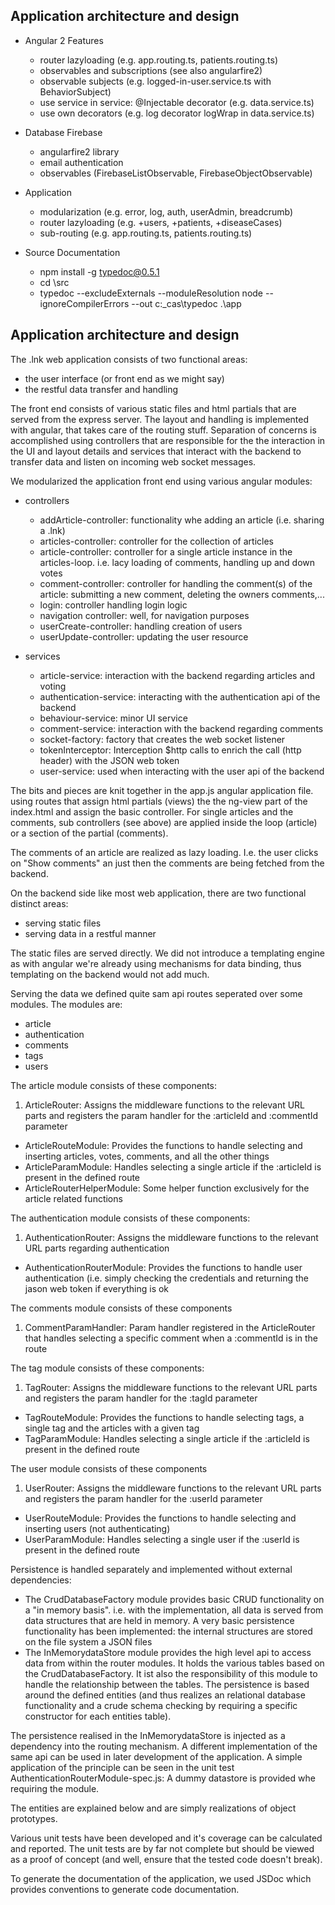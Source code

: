 ## Application architecture and design

* Angular 2 Features
	* router lazyloading (e.g. app.routing.ts, patients.routing.ts)
	* observables and subscriptions (see also angularfire2)
	* observable subjects (e.g. logged-in-user.service.ts with BehaviorSubject)
	* use service in service: @Injectable decorator (e.g. data.service.ts)
	* use own decorators (e.g. log decorator logWrap in data.service.ts)

* Database Firebase
	* angularfire2 library
	* email authentication
	* observables (FirebaseListObservable, FirebaseObjectObservable)

* Application
	* modularization (e.g. error, log, auth, userAdmin, breadcrumb)
	* router lazyloading (e.g. +users, +patients, +diseaseCases)
	* sub-routing (e.g. app.routing.ts, patients.routing.ts)

* Source Documentation
    * npm install -g typedoc@0.5.1
    * cd  <project directory>\src
    * typedoc --excludeExternals --moduleResolution node --ignoreCompilerErrors --out c:\_cas\typedoc .\app




## Application architecture and design
The .lnk web application consists of two functional areas:
* the user interface (or front end as we might say)
* the restful data transfer and handling

The front end consists of various static files and html partials that are served from the express server. The layout and 
handling is implemented with angular, that takes care of the routing stuff. Separation of concerns is accomplished using 
controllers that are responsible for the the interaction in the UI and layout details  and services that interact with
the backend to transfer data and listen on incoming web socket messages.

We modularized the application front end using various angular modules:
* controllers
    * addArticle-controller: functionality whe adding an article (i.e. sharing a .lnk)
    * articles-controller: controller for the collection of articles
    * article-controller: controller for a single article instance in the articles-loop. i.e. lacy loading of comments, handling up and down votes
    * comment-controller: controller for handling the comment(s) of the article: submitting a new comment, deleting the owners comments,...
    * login: controller handling login logic
    * navigation controller: well, for navigation purposes
    * userCreate-controller: handling creation of users
    * userUpdate-controller: updating the user resource

* services
    * article-service: interaction with the backend regarding articles and voting
    * authentication-service: interacting with the authentication api of the backend
    * behaviour-service: minor UI service
    * comment-service: interaction with the backend regarding comments
    * socket-factory: factory that creates the web socket listener
    * tokenInterceptor: Interception $http calls to enrich the call (http header) with the JSON web token
    * user-service: used when interacting with the user api of the backend
    
The bits and pieces are knit together in the app.js angular application file. using routes that assign html partials 
(views) the the ng-view part of the index.html and assign the basic controller. For single articles and the comments,
sub controllers (see above) are applied inside the loop (article) or a section of the partial (comments).

The comments of an article are realized as lazy loading. I.e. the user clicks on "Show comments" an just then the comments
are being fetched from the backend.

On the backend side like most web application, there are two functional distinct areas:
* serving static files
* serving data in a restful manner

The static files are served directly. We did not introduce a templating engine as with angular we're already using 
mechanisms for data binding, thus templating on the backend would not add much.
 
Serving the data we defined quite sam api routes seperated over some modules. The modules are:
* article
* authentication
* comments
* tags
* users

The article module consists of these components:
1. ArticleRouter: Assigns the middleware functions to the relevant URL parts and registers the param handler for the :articleId and :commentId parameter
* ArticleRouteModule: Provides the functions to handle selecting and inserting articles, votes, comments, and all the other things
* ArticleParamModule: Handles selecting a single article if the :articleId is present in the defined route
* ArticleRouterHelperModule: Some helper function exclusively for the article related functions

The authentication module consists of these components:
1. AuthenticationRouter: Assigns the middleware functions to the relevant URL parts regarding authentication
* AuthenticationRouterModule: Provides the functions to handle user authentication (i.e. simply checking the credentials and returning the jason web token if everything is ok

The comments module consists of these components
1. CommentParamHandler: Param handler registered in the ArticleRouter that handles selecting a specific comment when a :commentId is in the route
  
The tag module consists of these components:
1. TagRouter: Assigns the middleware functions to the relevant URL parts and registers the param handler for the :tagId parameter
* TagRouteModule: Provides the functions to handle selecting tags, a single tag and the articles with a given tag
* TagParamModule: Handles selecting a single article if the :articleId is present in the defined route

The user module consists of these components
1. UserRouter: Assigns the middleware functions to the relevant URL parts and registers the param handler for the :userId parameter
* UserRouteModule: Provides the functions to handle selecting and inserting users (not authenticating)
* UserParamModule: Handles selecting a single user if the :userId is present in the defined route

Persistence is handled separately and implemented without external dependencies:
* The CrudDatabaseFactory module provides basic CRUD functionality on a "in memory basis". i.e. with the implementation, 
all data is served from data structures that are held in memory. A very basic persistence functionality has been implemented: the internal structures are stored on the file system a JSON files
* The InMemorydataStore module provides the high level api to access data from within the router modules. It holds the various tables based on the CrudDatabaseFactory.
It ist also the responsibility of this module to handle the relationship between the tables. The persistence is based around the defined entities
(and thus realizes an relational database functionality and a crude schema checking by requiring a specific constructor for each entities table).

The persistence realised in the InMemorydataStore is injected as a dependency into the routing mechanism. A different 
implementation of the same api can be used in later development of the application. A simple application of the principle
can be seen in the unit test AuthenticationRouterModule-spec.js: A dummy datastore is provided whe requiring the module.

The entities are explained below and are simply realizations of object prototypes. 

Various unit tests have been developed and it's coverage can be calculated and reported. The unit tests are by far not
complete but should be viewed as a proof of concept (and well, ensure that the tested code doesn't break).

To generate the documentation of the application, we used JSDoc which provides conventions to generate code documentation.  